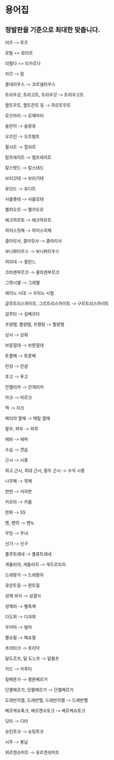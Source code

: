 # 용어집

## 정발판을 기준으로 최대한 맞춥니다. 

러츠 -> 루츠

로탈 => 로타르

리할다 => 리카르다

자므 -> 잠

콜네리우스 -> 코르넬리우스

트라우곳, 트라고트, 트라우갓 -> 트라우고트

할트무트, 할트믄트 등 -> 하르트무트

로즈마리 -> 로제마리

솔란지 -> 솔랑쥬

오즈던 -> 오즈발트

휠시르 -> 힐쉬르

람프레히트 -> 램프레히트

칼스텟드 -> 칼스테드 

브리깃테 -> 브리기테

유딧드 -> 유디트

샤를롯테 -> 샤를로테

멜피오르 -> 멜키오르

에크하르토 -> 에크하르트

하이스힛체 -> 하이스히체

클라릿사, 클리릿사 -> 클라리사

보니화티우스 -> 보니파티우스

피리네 -> 필린느

크라센부르크 -> 클라센부르크

그렛시엘 -> 그레첼

레이노 시대 -> 우라노 시절

글루트리스하이트, 그르트리스하이트 -> 구르트리스하이트

길루타 -> 길베르타 

프랑탱, 플랑탬, 프랭탕 -> 플랑탱

상사 -> 상회

브륜힐데 -> 브륀힐데

토롬베 -> 토론베

린샹 -> 린샴

후고 -> 푸고

안젤리카 -> 안게리카

마크 -> 마르크

잭 -> 자크

메리야 열매 -> 메릴 열매

팔우, 파우 -> 파루

에바 -> 에파

수습 -> 견습

근시 -> 시종

최고 근시, 최대 근시, 필두 근시 -> 수석 시종

나무패 -> 목패 

현판 -> 서자판

카르라 -> 카를 

한화 -> SS

벤, 벤의 -> 벤노

무당 -> 무녀

신기 -> 신구

플루트레네 -> 플류트레네

게돌리히, 게둘리히 -> 게두르리히

드레팡가 -> 드레팡아

큐온트질 -> 퀸트질

성제 의식 -> 성결식

성제리 -> 별축제

다도회 -> 다과회

우이마 -> 빌마

펠슈필 -> 페슈필 

프리타크 -> 프리닥

달도르프, 달 도느프 -> 달돌프 

카드 -> 카루타

킬베른가 -> 쾰른베르거

단켈페르가, 당켈페르거 -> 단켈페르거

도레반히엘, 도레반헬, 드레반히엘 -> 드레반헬

베르케슈톡크, 베르켄슈토크 -> 베르케슈토크

딧타 -> 디터

슈틴루크 -> 슈팅루크

시주 -> 봉납

위르겐슈미트 -> 유르겐쉬미트